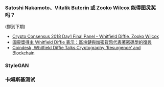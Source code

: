 ### Satoshi Nakamoto、Vitalik Buterin 或 Zooko Wilcox 能得图灵奖吗？

(挪到下期)

- [Crypto Consensus 2018 Day1 Final Panel - Whitfield Diffie, Zooko Wilcox](https://youtu.be/lNc_EBinffI?t=28904)
- [圖靈獎得主 Whitfield Diffie 表示：區塊鏈與加密貨幣代表著密碼學的復興](https://blockcast.it/2018/05/15/cryptography-legend-whitfielddiffie-talk-about-crypto/)
- [Coindesk, Whitfield Diffie Talks Cryptography ‘Resurgence’ and Blockchain](https://www.coindesk.com/whitfield-diffie-talks-cryptography-resurgence-blockchain)

### StyleGAN

### 卡姆斯基测试

